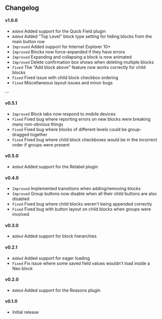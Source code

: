 ## Changelog

#### v1.0.0
- `Added` Added support for the Quick Field plugin
- `Added` Added "Top Level" block type setting for hiding blocks from the main button row
- `Improved` Added support for Internet Explorer 10+
- `Improved` Blocks now force-expanded if they have errors
- `Improved` Expanding and collapsing a block is now animated
- `Improved` Delete confirmation box shows when deleting multiple blocks
- `Fixed` The "Add block above" feature now works correctly for child blocks
- `Fixed` Fixed issue with child block checkbox ordering
- `Fixed` Miscellaneous layout issues and minor bugs

--

#### v0.5.1
- `Improved` Block tabs now respond to mobile devices
- `Fixed` Fixed bug where reporting errors on new blocks were breaking many non-obvious things
- `Fixed` Fixed bug where blocks of different levels could be group-dragged together
- `Fixed` Fixed bug where child block checkboxes would be in the incorrect order if groups were present

#### v0.5.0
- `Added` Added support for the Relabel plugin

#### v0.4.0
- `Improved` Implemented transitions when adding/removing blocks
- `Improved` Group buttons now disable when all their child buttons are also disabled
- `Fixed` Fixed bug where child blocks weren't being appended correctly
- `Fixed` Fixed bug with button layout on child blocks when groups were involved

#### v0.3.0
- `Added` Added support for block hierarchies

#### v0.2.1
- `Added` Added support for eager loading
- `Fixed` Fix issue where some saved field values wouldn't load inside a Neo block

#### v0.2.0
- `Added` Added support for the Reasons plugin

#### v0.1.0
- Initial release
